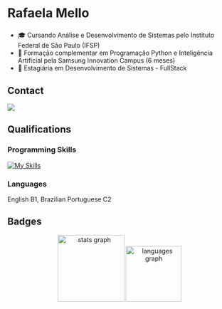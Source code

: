 # Rafaela Mello

###

- 🎓 Cursando Análise e Desenvolvimento de Sistemas pelo Instituto Federal de São Paulo (IFSP)
- 🤖 Formação complementar em Programação Python e Inteligência Artificial pela Samsung Innovation Campus (6 meses)
- 💼 Estagiária em Desenvolvimento de Sistemas - FullStack

###

## Contact
<section>
    <a href="https://br.linkedin.com/in/rafa-mello">
      <img src="https://img.shields.io/badge/linkedin-%230077B5.svg?style=for-the-badge&logo=linkedin&logoColor=white">
    </a>
</section>

###

## Qualifications
### Programming Skills

<div align="left">
    
  [![My Skills](https://skillicons.dev/icons?i=py,c,cs,dotnet,azure,css,html,js,ts,nodejs,react,neovim,vscode,visualstudio,ubuntu,linux,obsidian,go,postman,git,github,figma,docker,postgres,mysql,flutter&perline=13)](https://skillicons.dev)
  
</div>

### Languages
English B1, Brazilian Portuguese C2

## Badges

<div align="center">
  <img src="https://github-readme-stats.vercel.app/api?username=Rafaela-Mello&hide_title=false&hide_rank=false&show_icons=true&include_all_commits=false&count_private=true&disable_animations=false&theme=dark&locale=en&hide_border=false&order=1" height="150" alt="stats graph"  />
  <img src="https://github-readme-stats.vercel.app/api/top-langs?username=Rafaela-Mello&locale=en&hide_title=false&layout=compact&card_width=320&langs_count=4&theme=dark&hide_border=false&order=2&custom_title=Most%20Used%20Languages" height="125" alt="languages graph"  />
</div>

